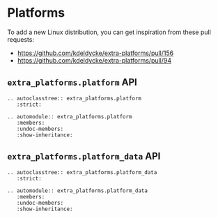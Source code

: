 # Platforms

To add a new Linux distribution, you can get inspiration from these pull requests:
- https://github.com/kdeldycke/extra-platforms/pull/156
- https://github.com/kdeldycke/extra-platforms/pull/94

## `extra_platforms.platform` API

```{eval-rst}
.. autoclasstree:: extra_platforms.platform
   :strict:
```

```{eval-rst}
.. automodule:: extra_platforms.platform
   :members:
   :undoc-members:
   :show-inheritance:
```

## `extra_platforms.platform_data` API

```{eval-rst}
.. autoclasstree:: extra_platforms.platform_data
   :strict:
```

```{eval-rst}
.. automodule:: extra_platforms.platform_data
   :members:
   :undoc-members:
   :show-inheritance:
```
